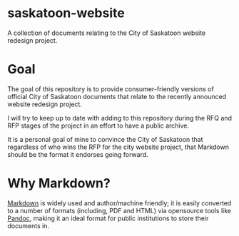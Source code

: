 saskatoon-website
=================

A collection of documents relating to the City of Saskatoon website redesign project.

# Goal

The goal of this repository is to provide consumer-friendly versions of official City of Saskatoon documents that relate to the recently announced website redesign project.

I will try to keep up to date with adding to this repository during the RFQ and RFP stages of the project in an effort to have a public archive.

It is a personal goal of mine to convince the City of Saskatoon that regardless of who wins the RFP for the city website project, that Markdown should be the format it endorses going forward.

# Why Markdown?

[Markdown](http://daringfireball.net/projects/markdown/) is widely used and author/machine friendly; it is easily converted to a number of formats (including, PDF and HTML) via opensource tools like [Pandoc](http://johnmacfarlane.net/pandoc/), making it an ideal format for public institutions to store their documents in.
